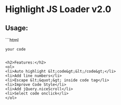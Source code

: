# Highlight JS Loader v2.0

<h2>Usage:</h2>
```html
<link rel="stylesheet" href="http://cdn.jsdelivr.net/g/highlight.js(styles/monokai_sublime.min.css)" >
<script src="http://cdn.jsdelivr.net/g/jquery,jquery.nicescroll,highlight.js"></script>
<script src="highlightjs.loader.js"></script>

<code>your code</code>
```

<h2>Features:</h2>
<ol>
<li>Auto highlight &lt;code&gt;&lt;/code&gt;</li>
<li>Add line numbers</li>
<li>Escape &lt;&quot;&gt; inside code tag</li>
<li>Improve Code Style</li>
<li>Add jQuery.niceScroll</li>
<li>Select code onclick</li>
</ol>
